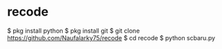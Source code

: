 # recode
$ pkg install python
$ pkg install git
$ git clone https://github.com/Naufalarky75/recode
$ cd recode
$ python scbaru.py
